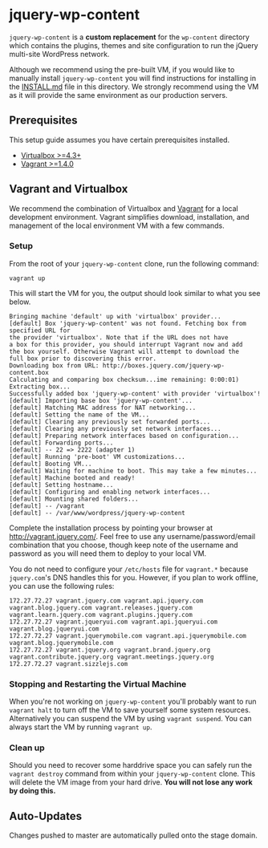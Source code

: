 # jquery-wp-content

`jquery-wp-content` is a **custom replacement** for the `wp-content` directory which contains the plugins, themes and site configuration to run the jQuery multi-site WordPress network.

Although we recommend using the pre-built VM, if you would like to manually install `jquery-wp-content` you will find instructions for installing in the [INSTALL.md](INSTALL.md) file in this directory. We strongly recommend using the VM as it will provide the same environment as our production servers.

## Prerequisites

This setup guide assumes you have certain prerequisites installed.

* [Virtualbox >=4.3+](https://www.virtualbox.org/)
* [Vagrant >=1.4.0](https://www.vagrantup.com/)

## Vagrant and Virtualbox

We recommend the combination of Virtualbox and [Vagrant](https://www.vagrantup.com/intro/index.html) for a local development environment. Vagrant simplifies download, installation, and management of the local environment VM with a few commands.

### Setup

From the root of your `jquery-wp-content` clone, run the following command:

```
vagrant up
```

This will start the VM for you, the output should look similar to what you see below.

```
Bringing machine 'default' up with 'virtualbox' provider...
[default] Box 'jquery-wp-content' was not found. Fetching box from specified URL for
the provider 'virtualbox'. Note that if the URL does not have
a box for this provider, you should interrupt Vagrant now and add
the box yourself. Otherwise Vagrant will attempt to download the
full box prior to discovering this error.
Downloading box from URL: http://boxes.jquery.com/jquery-wp-content.box
Calculating and comparing box checksum...ime remaining: 0:00:01)
Extracting box...
Successfully added box 'jquery-wp-content' with provider 'virtualbox'!
[default] Importing base box 'jquery-wp-content'...
[default] Matching MAC address for NAT networking...
[default] Setting the name of the VM...
[default] Clearing any previously set forwarded ports...
[default] Clearing any previously set network interfaces...
[default] Preparing network interfaces based on configuration...
[default] Forwarding ports...
[default] -- 22 => 2222 (adapter 1)
[default] Running 'pre-boot' VM customizations...
[default] Booting VM...
[default] Waiting for machine to boot. This may take a few minutes...
[default] Machine booted and ready!
[default] Setting hostname...
[default] Configuring and enabling network interfaces...
[default] Mounting shared folders...
[default] -- /vagrant
[default] -- /var/www/wordpress/jquery-wp-content
```

Complete the installation process by pointing your browser at http://vagrant.jquery.com/. Feel free to use any username/password/email combination that you choose, though keep note of the username and password as you will need them to deploy to your local VM.

You do not need to configure your `/etc/hosts` file for `vagrant.*` because `jquery.com`'s DNS handles this for you. However, if you plan to work offline, you can use the following rules:

```
172.27.72.27 vagrant.jquery.com vagrant.api.jquery.com vagrant.blog.jquery.com vagrant.releases.jquery.com vagrant.learn.jquery.com vagrant.plugins.jquery.com
172.27.72.27 vagrant.jqueryui.com vagrant.api.jqueryui.com vagrant.blog.jqueryui.com
172.27.72.27 vagrant.jquerymobile.com vagrant.api.jquerymobile.com vagrant.blog.jquerymobile.com
172.27.72.27 vagrant.jquery.org vagrant.brand.jquery.org vagrant.contribute.jquery.org vagrant.meetings.jquery.org
172.27.72.27 vagrant.sizzlejs.com
```

### Stopping and Restarting the Virtual Machine

When you're not working on `jquery-wp-content` you'll probably want to run `vagrant halt` to turn off the VM to save yourself some system resources. Alternatively you can suspend the VM by using `vagrant suspend`. You can always start the VM by running `vagrant up`.

### Clean up

Should you need to recover some harddrive space you can safely run the `vagrant destroy` command from within your `jquery-wp-content` clone. This will delete the VM image from your hard drive. **You will not lose any work by doing this.**

## Auto-Updates

Changes pushed to master are automatically pulled onto the stage domain.
